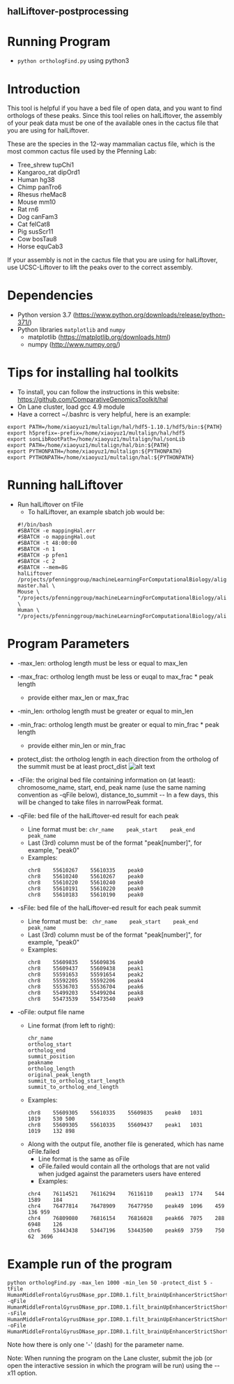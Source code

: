 ## halLiftover-postprocessing

# Running Program
* `python orthologFind.py` using python3


# Introduction
This tool is helpful if you have a bed file of open data, and you want to find orthologs of these peaks. Since this tool relies on halLiftover, the assembly of your peak data must be one of the available ones in the cactus file that you are using for halLiftover.

These are the species in the 12-way mammalian cactus file, which is the most common cactus file used by the Pfenning Lab:
* Tree_shrew tupChi1
* Kangaroo_rat dipOrd1
* Human hg38
* Chimp panTro6
* Rhesus rheMac8
* Mouse mm10
* Rat rn6
* Dog canFam3
* Cat felCat8
* Pig susScr11
* Cow bosTau8
* Horse equCab3

If your assembly is not in the cactus file that you are using for halLiftover, use UCSC-Liftover to lift the peaks over to the correct assembly.

# Dependencies
* Python version 3.7 (https://www.python.org/downloads/release/python-371/)
* Python libraries `matplotlib` and `numpy`
	* matplotlib (https://matplotlib.org/downloads.html)
	* numpy (http://www.numpy.org/)
# Tips for installing hal toolkits
* To install, you can follow the instructions in this website: https://github.com/ComparativeGenomicsToolkit/hal
* On Lane cluster, load gcc 4.9 module 
* Have a correct ~/.bashrc is very helpful, here is an example:
```
export PATH=/home/xiaoyuz1/multalign/hal/hdf5-1.10.1/hdf5/bin:${PATH}
export h5prefix=-prefix=/home/xiaoyuz1/multalign/hal/hdf5
export sonLibRootPath=/home/xiaoyuz1/multalign/hal/sonLib
export PATH=/home/xiaoyuz1/multalign/hal/bin:${PATH}
export PYTHONPATH=/home/xiaoyuz1/multalign:${PYTHONPATH}
export PYTHONPATH=/home/xiaoyuz1/multalign/hal:${PYTHONPATH}

```

# Running halLiftover 
* Run halLiftover on tFile 
	* To halLiftover, an example sbatch job would be:
	```
	#!/bin/bash
	#SBATCH -e mappingHal.err
	#SBATCH -o mappingHal.out
	#SBATCH -t 48:00:00
	#SBATCH -n 1
	#SBATCH -p pfen1
	#SBATCH -c 2
	#SBATCH --mem=8G
	halLiftover /projects/pfenninggroup/machineLearningForComputationalBiology/alignCactus/10plusway-master.hal \
	Mouse \
	"/projects/pfenninggroup/machineLearningForComputationalBiology/alignCactus/Cortex_AgeB_ATAC/Cortex_AgeB_ATAC_out_ppr.IDR0.1.filt.narrowPeak.summit" \
	Human \
	"/projects/pfenninggroup/machineLearningForComputationalBiology/alignCactus/Cortex_AgeB_ATAC/Cortex_AgeB_ATAC_out_ppr.IDR0.1.filt.toHuman.narrowPeak.summit"
	```

 

# Program Parameters 
* -max_len: ortholog length must be less or equal to max_len
* -max_frac: ortholog length must be less or euqal to max_frac * peak length 
	* provide either max_len or max_frac
* -min_len: ortholog length must be greater or equal to min_len
* -min_frac: ortholog length must be greater or equal to min_frac * peak length 
	* provide either min_len or min_frac
* protect_dist: the ortholog length in each direction from the ortholog of the summit must be at least proct_dist 
			![alt text](https://github.com/pfenninglab/multiple_alignment-python/blob/master/min_proct_dist.png)

* -tFile: the original bed file containing information on (at least): chromosome_name, start, end, peak name (use the same naming convention as -qFile below), distance_to_summit -- In a few days, this will be changed to take files in narrowPeak format.
	

* -qFile: bed file of the halLiftover-ed result for each peak 
	* Line format must be: ` chr_name    peak_start    peak_end    peak_name `
	* Last (3rd) column must be of the format "peak[number]", for example, "peak0"
	* Examples:
		```
		chr8	55610267	55610335	peak0
		chr8	55610240	55610267	peak0
		chr8	55610220	55610240	peak0
		chr8	55610191	55610220	peak0
		chr8	55610183	55610190	peak0 
		```

* -sFile: bed file of the halLiftover-ed result for each peak summit
	* Line format must be: ` chr_name    peak_start    peak_end    peak_name`
	* Last (3rd) column must be of the format "peak[number]", for example, "peak0"
	* Examples:
		```
		chr8	55609835	55609836	peak0
		chr8	55609437	55609438	peak1
		chr8	55591653	55591654	peak2
		chr8	55592205	55592206	peak4
		chr8	55536703	55536704	peak6
		chr8	55499203	55499204	peak8
		chr8	55473539	55473540	peak9 
		```


* -oFile: output file name
	* Line format (from left to right): 
		```
		chr_name 
		ortholog_start 
		ortholog_end 
		summit_position 
		peakname 
		ortholog_length 
		original_peak_length 
		summit_to_ortholog_start_length
		summit_to_ortholog_end_length
		```
	* Examples:
		```
		chr8	55609305	55610335	55609835	peak0	1031	1019	530	500
		chr8	55609305	55610335	55609437	peak1	1031	1019	132	898
		```
	* Along with the output file, another file is generated, which has name oFile.failed
		* Line format is the same as oFile 
		* oFile.failed would contain all the orthologs that are not valid when judged against the parameters users have entered
		* Examples:
		```
		chr4	76114521	76116294	76116110	peak13	1774	544	1589	184
		chr4	76477814	76478909	76477950	peak49	1096	459	136	959
		chr4	76809080	76816154	76816028	peak66	7075	288	6948	126
		chr6	53443438	53447196	53443500	peak69	3759	750	62	3696
		```



# Example run of the program 
```
python orthologFind.py -max_len 1000 -min_len 50 -protect_dist 5 -tFile HumanMiddleFrontalGyrusDNase_ppr.IDR0.1.filt_brainUpEnhancerStrictShort_withPeakOffetsAndNames.bed -qFile HumanMiddleFrontalGyrusDNase_ppr.IDR0.1.filt_brainUpEnhancerStrictShort_mm10Hal.bed -sFile  HumanMiddleFrontalGyrusDNase_ppr.IDR0.1.filt_brainUpEnhancerStrictShort_summits_mm10Hal.bed -oFile HumanMiddleFrontalGyrusDNase_ppr.IDR0.1.filt_brainUpEnhancerStrictShort_mm10Hal_summitExtendedMin50Max1000Protect5.bed
```
Note how there is only one '-' (dash) for the parameter name. 

Note: When running the program on the Lane cluster, submit the job (or open the interactive session in which the program will be run) using the --x11 option.

